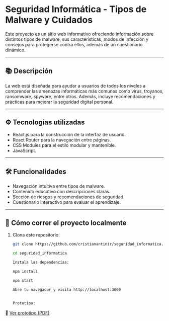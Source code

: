 # Seguridad Informática - Tipos de Malware y Cuidados

Este proyecto es un sitio web informativo ofreciendo información sobre distintos tipos de malware, sus características, modos de infección y consejos para protegerse contra ellos, además de un cuestionario dinámico.

---

## 📚 Descripción

La web está diseñada para ayudar a usuarios de todos los niveles a comprender las amenazas informáticas más comunes como virus, troyanos, ransomware, spyware, entre otros. Además, incluye recomendaciones y prácticas para mejorar la seguridad digital personal.

---

## ⚙️ Tecnologías utilizadas

- React.js para la construcción de la interfaz de usuario.
- React Router para la navegación entre páginas.
- CSS Modules para el estilo modular y mantenible.
- JavaScript.

---

## 🛠️ Funcionalidades

- Navegación intuitiva entre tipos de malware.
- Contenido educativo con descripciones claras.
- Sección de riesgos y recomendaciones de seguridad.
- Cuestionario interactivo para evaluar el aprendizaje.

---

## 🚀 Cómo correr el proyecto localmente

1. Clona este repositorio:
   ```bash
   git clone https://github.com/cristianantinir/seguridad_informatica.git

   cd seguridad_informatica

   Instala las dependencias:

   npm install

   npm start
 
   Abre tu navegador y visita http://localhost:3000


   Prototipo:
📄 [Ver prototipo (PDF)](./Prototipo/seguridad_informatica.pdf)
